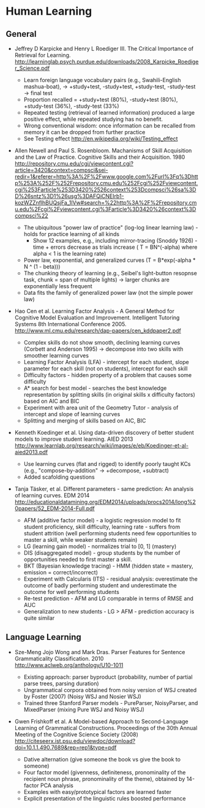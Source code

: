 Human Learning
==============

General
-------

* Jeffrey D Karpicke and Henry L Roediger III. The Critical Importance of Retrieval for Learning. http://learninglab.psych.purdue.edu/downloads/2008_Karpicke_Roediger_Science.pdf
  - Learn foreign language vocabulary pairs (e.g., Swahili-English mashua-boat), -> +study+test, -study+test, +study-test, -study-test -> final test
  - Proportion recalled = +study+test (80%), -study+test (80%), +study-test (36%), -study-test (33%)
  - Repeated testing (retrieval of learned information) produced a large positive effect, while repeated studying has no benefit.
  - Wrong conventional wisdom: once information can be recalled from memory it can be dropped from further practice
  - See Testing effect http://en.wikipedia.org/wiki/Testing_effect


* Allen Newell and Paul S. Rosenbloom. Machanisms of Skill Acquisition and the Law of Practice. Cognitive Skills and their Acquisition. 1980 http://repository.cmu.edu/cgi/viewcontent.cgi?article=3420&context=compsci&sei-redir=1&referer=http%3A%2F%2Fwww.google.com%2Furl%3Fq%3Dhttp%253A%252F%252Frepository.cmu.edu%252Fcgi%252Fviewcontent.cgi%253Farticle%253D3420%2526context%253Dcompsci%26sa%3DD%26sntz%3D1%26usg%3DAFQjCNEIrb1-kozWZZnflhBUQsjFa_1lVw#search=%22http%3A%2F%2Frepository.cmu.edu%2Fcgi%2Fviewcontent.cgi%3Farticle%3D3420%26context%3Dcompsci%22
  - The ubiquitous "power law of practice" (log-log linear learning law) - holds for practice learning of all kinds
    - Show 12 examples, e.g., including mirror-tracing (Snoddy 1926) - time + errors decrease as trials increase ( T = BN^(-alpha) where alpha < 1 is the learning rate)
  - Power law, exponential, and generalized curves (T = B*exp(-alpha * N ^ (1 - beta)))
  - The chunking theory of learning (e.g., Seibel's light-button resopnse task, chunk = span of multiple lights) -> larger chunks are exponentially less frequent
  - Data fits the family of generalized power law (not the simple power law)


- Hao Cen et al. Learning Factor Analysis - A General Method for Cognitive Model Evaluation and Improvement.  Intelligent Tutoring Systems 8th International Conference 2005. http://www.ml.cmu.edu/research/dap-papers/cen_kddpaper2.pdf
  - Complex skills do not show smooth, declining learning curves (Corbett and Anderson 1995) -> decompose into two skills with smoother learning curves
  - Learning Factor Analysis (LFA) - intercept for each student, slope parameter for each skill (not on students), intercept for each skill
  - Difficulty factors - hidden property of a problem that causes some difficulty
  - A* search for best model - searches the best knowledge representation by splitting skills (in original skills x difficulty factors) based on AIC and BIC
  - Experiment with area unit of the Geometry Tutor - analysis of intercept and slope of learning curves
  - Splitting and merging of skills based on AIC, BIC

- Kenneth Koedinger et al. Using data-driven discovery of better student models to improve student learning. AIED 2013 http://www.learnlab.org/research/wiki/images/e/eb/Koedinger-et-al-aied2013.pdf
  - Use learning curves (flat and rigged) to identify poorly taught KCs (e.g., "compose-by-addition" -> +decompose, +subtract)
  - Added scafolding questions


- Tanja Täsker, et al. Different parameters - same prediction: An analysis of learning curves. EDM 2014 http://educationaldatamining.org/EDM2014/uploads/procs2014/long%20papers/52_EDM-2014-Full.pdf
  - AFM (additive factor model) - a logistic regression model to fit student proficiency, skill difficulty, learning rate - suffers from student attrition (well performing students need few opportunities to master a skill, while weaker students remain)
  - LG (learning gain model) - normalizes trial to [0, 1] (mastery)
  - DIS (disaggregated model) - group students by the number of opportunities needed to first master a skill.
  - BKT (Bayesian knowledge tracing) - HMM (hidden state = mastery, emission = correct/incorrect)
  - Experiment with Calcularis (ITS) - residual analysis: overestimate the outcome of badly performing student and underestimate the outcome for well performing students
  - Re-test prediction - AFM and LG comparable in terms of RMSE and AUC
  - Generalization to new students - LG > AFM - prediction accuracy is quite similar

Language Learning
-----------------
- Sze-Meng Jojo Wong and Mark Dras. Parser Features for Sentence Grammaticality Classification. 2010 http://www.aclweb.org/anthology/U10-1011
  - Existing approach: parser byproduct (probability, number of partial parse trees, parsing duration)
  - Ungrammatical corpora obtained from noisy version of WSJ created by Foster (2007) (Noisy WSJ and Nosier WSJ)
  - Trained three Stanford Parser models - PureParser, NoisyParser, and MixedParser (mixing Pure WSJ and Noisy WSJ)

- Gwen Frishkoff et al. A Model-based Approach to Second-Language Learning of Grammatical Constructions. Proceedings of the 30th Annual Meeting of the Cognitive Science Society (2008) http://citeseerx.ist.psu.edu/viewdoc/download?doi=10.1.1.490.7689&rep=rep1&type=pdf
  - Dative alternation (give someone the book vs give the book to someone)
  - Four factor model (givenness, definiteness, pronominality of the recipient noun phrase, pronominality of the theme), obtained by 14-factor PCA analysis
  - Examples with easy/prototypical factors are learned faster
  - Explicit presentation of the linguistic rules boosted performance
